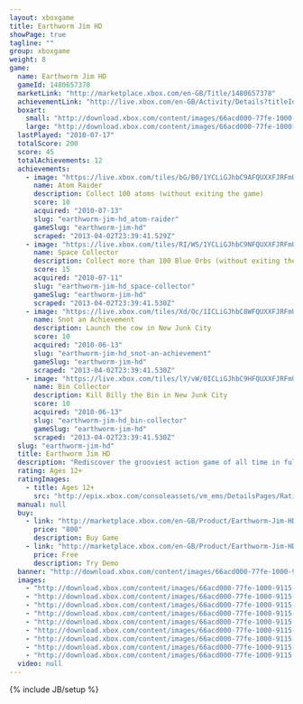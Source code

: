 ```yaml
---
layout: xboxgame
title: Earthworm Jim HD
showPage: true
tagline: ""
group: xboxgame
weight: 8
game: 
  name: Earthworm Jim HD
  gameId: 1480657378
  marketLink: "http://marketplace.xbox.com/en-GB/Title/1480657378"
  achievementLink: "http://live.xbox.com/en-GB/Activity/Details?titleId=1480657378"
  boxart: 
    small: "http://download.xbox.com/content/images/66acd000-77fe-1000-9115-d802584109e2/1033/boxartsm.jpg"
    large: "http://download.xbox.com/content/images/66acd000-77fe-1000-9115-d802584109e2/1033/boxartlg.jpg"
  lastPlayed: "2010-07-17"
  totalScore: 200
  score: 45
  totalAchievements: 12
  achievements: 
    - image: "https://live.xbox.com/tiles/bG/B0/1YCLiGJhbC9AFQUXXFJRFmUyL2FjaC8wLzQAAAAA5+fn+ltgdw==.jpg"
      name: Atom Raider
      description: Collect 100 atoms (without exiting the game)
      score: 10
      acquired: "2010-07-13"
      slug: "earthworm-jim-hd_atom-raider"
      gameSlug: "earthworm-jim-hd"
      scraped: "2013-04-02T23:39:41.529Z"
    - image: "https://live.xbox.com/tiles/RI/WS/1YCLiGJhbC9NFQUXXFJRFmUyL2FjaC8wLzkAAAAA5+fn+r2FXw==.jpg"
      name: Space Collector
      description: Collect more than 100 Blue Orbs (without exiting the game)
      score: 15
      acquired: "2010-07-11"
      slug: "earthworm-jim-hd_space-collector"
      gameSlug: "earthworm-jim-hd"
      scraped: "2013-04-02T23:39:41.530Z"
    - image: "https://live.xbox.com/tiles/Xd/Oc/1ICLiGJhbC8WFQUXXFJRFmUyL2FjaC8wL2IAAAAA5+fn+7PTRg==.jpg"
      name: Snot an Achievement
      description: Launch the cow in New Junk City
      score: 10
      acquired: "2010-06-13"
      slug: "earthworm-jim-hd_snot-an-achievement"
      gameSlug: "earthworm-jim-hd"
      scraped: "2013-04-02T23:39:41.530Z"
    - image: "https://live.xbox.com/tiles/lY/vW/0ICLiGJhbC9HFQUXXFJRFmUyL2FjaC8wLzMAAAAA5+fn--mLjg==.jpg"
      name: Bin Collector
      description: Kill Billy the Bin in New Junk City
      score: 10
      acquired: "2010-06-13"
      slug: "earthworm-jim-hd_bin-collector"
      gameSlug: "earthworm-jim-hd"
      scraped: "2013-04-02T23:39:41.530Z"
  slug: "earthworm-jim-hd"
  title: Earthworm Jim HD
  description: "Rediscover the grooviest action game of all time in full HD glory! For the first time, grab friends and combine your wormy powers in 4-player co-op locally or online. Explore all the original levels, experience wild gameplay and rock out the remastered cult soundtrack. But there&apos;s more to discover with brand new enemies to blast into pieces and never-before-seen locations. Now that&apos;s groooovy! There are no refunds for this item. For more information, see www.xbox.com/live/accounts."
  rating: Ages 12+
  ratingImages: 
    - title: Ages 12+
      src: "http://epix.xbox.com/consoleassets/vm_ems/DetailsPages/RatingSystemID/14/default/Values/14003.png"
  manual: null
  buy: 
    - link: "http://marketplace.xbox.com/en-GB/Product/Earthworm-Jim-HD/66acd000-77fe-1000-9115-d802584109e2?purchase=1&amp;DownloadType=Game"
      price: "800"
      description: Buy Game
    - link: "http://marketplace.xbox.com/en-GB/Product/Earthworm-Jim-HD/66acd000-77fe-1000-9115-d802584109e2?purchase=1&amp;DownloadType=GameDemo"
      price: Free
      description: Try Demo
  banner: "http://download.xbox.com/content/images/66acd000-77fe-1000-9115-d802584109e2/1033/banner.png"
  images: 
    - "http://download.xbox.com/content/images/66acd000-77fe-1000-9115-d802584109e2/1033/screenlg1.jpg"
    - "http://download.xbox.com/content/images/66acd000-77fe-1000-9115-d802584109e2/1033/screenlg2.jpg"
    - "http://download.xbox.com/content/images/66acd000-77fe-1000-9115-d802584109e2/1033/screenlg3.jpg"
    - "http://download.xbox.com/content/images/66acd000-77fe-1000-9115-d802584109e2/1033/screenlg4.jpg"
    - "http://download.xbox.com/content/images/66acd000-77fe-1000-9115-d802584109e2/1033/screenlg5.jpg"
    - "http://download.xbox.com/content/images/66acd000-77fe-1000-9115-d802584109e2/1033/screenlg6.jpg"
    - "http://download.xbox.com/content/images/66acd000-77fe-1000-9115-d802584109e2/1033/screenlg7.jpg"
    - "http://download.xbox.com/content/images/66acd000-77fe-1000-9115-d802584109e2/1033/screenlg8.jpg"
    - "http://download.xbox.com/content/images/66acd000-77fe-1000-9115-d802584109e2/1033/screenlg9.jpg"
  video: null
---
```

{% include JB/setup %}